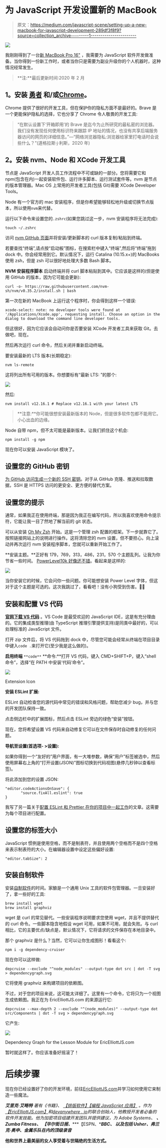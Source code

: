 # 为 JavaScript 开发设置新的 MacBook

> 原文：<https://medium.com/javascript-scene/setting-up-a-new-macbook-for-javascript-development-289df3f8f9?source=collection_archive---------1----------------------->

![](img/29f7d5ce802e5b4feb369598d782a9f9.png)

我刚刚得到了一台[新 MacBook Pro 16"](https://www.amazon.com/dp/B081FV1Y57/ref=as_li_ss_tl?ie=UTF8&linkCode=ll1&tag=eejs-20&linkId=55d1da17be5bdb492b47c87fcefbee4c&language=en_US) ，我需要为 JavaScript 软件开发做准备。当你得到一份新工作时，或者当你只是需要为副业升级你的个人机器时，这种情况经常发生。

> **注:**最后更新时间:2020 年 2 月

## **1。安装** [**勇者**](https://brave.com/) **和/或**[**Chrome**](https://www.google.com/chrome/)**。**

Chrome 提供了很好的开发工具，但在保护你的隐私方面不是最好的。Brave 是一个更能保护隐私的选择，它也分享了 Chrome 令人敬畏的开发工具:

> “在默认设置下‘开箱即用’的 Brave 是迄今为止所研究的最私密的浏览器。我们没有发现任何使用标识符来跟踪 IP 地址的情况，也没有共享后端服务器访问的网页的详细信息。”—“网络浏览器隐私:浏览器给家里打电话时会说些什么？”(道格拉斯·j·利斯，2020 年)

## **2。安装 nvm、Node 和 XCode 开发工具**

节点是 JavaScript 开发人员工作流程中不可或缺的一部分。您将需要它和 npm(包含在内)一起安装软件包、运行许多脚本、运行测试套件等。nvm 是节点的版本管理器。Mac OS 上常用的开发者工具(包括 Git)需要 XCode Developer Tools。

Node 有一个官方的 mac 安装程序，但是你希望能够轻松地升级或切换节点版本，所以使用`nvm`来代替。

运行以下命令来设置您的`.zshrc`(如果您跳过这一步，nvm 安装程序将无法完成):

```
touch ~/.zshrc
```

访问 [nvm GitHub 页面](https://github.com/nvm-sh/nvm#install--update-script)并将安装/更新脚本的 curl 版本复制/粘贴到终端。

若要查找“终端”,请点按“启动板”图标，在搜索栏中键入“终端”,然后将“终端”拖到 dock 中。你会经常用到它。默认情况下，运行 Catalina (10.15.x+)的 MacBooks 使用 zsh，但是 zsh 可以很好地处理大多数 Bash 脚本。

**NVM 安装程序脚本**
启动终端并将 curl 脚本粘贴到其中。它应该是这样的(但是使用 GitHub 的版本，因为它可能会更新):

```
curl -o- https://raw.githubusercontent.com/nvm-sh/nvm/v0.35.2/install.sh | bash
```

第一次在新的 MacBook 上运行这个程序时，你会得到这样一个错误:

```
xcode-select: note: no developer tools were found at '/Applications/Xcode.app', requesting install. Choose an option in the dialog to download the command line developer tools.
```

但这很好，因为它应该会自动问你是否要安装 XCode 开发者工具来获取 Git。去做吧，现在。

然后再次运行 curl 命令，然后关闭并重新启动终端。

要安装最新的 LTS 版本(长期稳定):

```
nvm ls-remote
```

这将列出所有可用的版本。你想要标有“最新 LTS: <name>”的那个:</name>

![](img/07ce5fccba309074dca85fd627a224ad.png)

然后:

```
nvm install v12.16.1 # Replace v12.16.1 with your latest LTS
```

> **注意:**你可能很想安装最新版本的 Node，但是很多软件包都不能用它。小心出血的边缘。

Node 自带 npm，但不太可能是最新版本。让我们抓住这个机会:

```
npm install -g npm
```

现在你可以安装 JavaScript 模块了。

## 设置您的 GitHub 密钥

[为 GitHub 访问生成一个新的 SSH 密钥](https://help.github.com/en/enterprise/2.18/user/github/authenticating-to-github/adding-a-new-ssh-key-to-your-github-account)。对于从 GitHub 克隆、推送和拉取数据，SSH 是 HTTPS 访问的更安全、更方便的替代方案。

## 设置您的提示

通常，如果我正在使用终端，那是因为我正在编写代码，所以我喜欢使用命令提示符，它能让我一目了然地了解当前的 git 状态。

可以从安装 [Oh My Zsh](https://github.com/ohmyzsh/ohmyzsh) 开始。这是一个管理 zsh 配置的框架。下一步就靠它了。按照链接网站上的说明进行操作。这将清除您的 nvm 设置，但不要担心。向上滚动并再次运行 nvm 安装程序脚本，您就可以重新开始工作了。

**安装主题。**正好有 179，769，313，486，231，570 个主题乱列。让我为你节省一些时间。 [PowerLevel10k 好像还不错](https://github.com/romkatv/powerlevel10k)。看起来是这样的:

![](img/6786bedff515b40e75a396fbc135dbb5.png)

当你安装它的时候，它会问你一些问题。你可能想安装 Power Level 字体，但这对于这个主题是可选的。这次我跳过了，看看吧！没有小狗受到伤害。🐶🎉

## 安装和配置 VS 代码

[**官网下载 VS 代码**](https://code.visualstudio.com/) 。VS Code 是最受欢迎的 JavaScript IDE，这是有充分理由的。它的集成类型推理(由 TypeScript 推理引擎提供支持)是同类中最好的，可以处理标准的 JavaScript 文件。

打开 zip 文件后，将 VS 代码拖到 dock 中，尽管您可能会经常从终端在项目目录中键入`code .`来打开它(至少我是这么做的)。

**启用终端** `**code**` **命令:**打开 VS 代码，键入 CMD+SHIFT+P，键入“shell 命令”，选择“在 PATH 中安装‘代码’命令”。

![](img/9d68d204a118f568abfb1a556da03e94.png)

Extension Icon

**安装 ESLint 扩展:**

ESLint 自动检查您的源代码中常见的错误和风格问题，帮助您减少 bug，并与您的开发团队保持一致。

点击侧边栏中的扩展图标，然后点击 ESLint 旁边的绿色“安装”按钮。

现在，您将希望设置 VS 代码来自动修复它可以在文件保存时自动修复的任何问题。

**导航至设置(首选项- >设置):**

如果你得到一个“友好的”用户界面，有一大堆参数，确保“用户”标签被选中，然后使用屏幕右上角的“打开设置(JSON)”图标切换到代码视图(悬停几秒钟以查看标签)。

将此添加到您的设置 JSON:

```
"editor.codeActionsOnSave": {
       "source.fixAll.eslint": true
}
```

我写了另一篇关于[配置 ESLint 和 Prettier 在你的项目中一起工作](/javascript-scene/streamline-code-reviews-with-eslint-prettier-6fb817a6b51d)的文章。这需要为每个项目进行配置。

## 设置您的标签大小

JavaScript 惯例是使用空格，而不是制表符，并且使用两个空格而不是四个空格来表示制表符的大小。在编辑器设置中设定这些偏好设置:

```
"editor.tabSize": 2
```

## 安装自制软件

安装[自制软件](https://brew.sh/)的时间。家酿是一个通用 Unix 工具的软件包管理器。一旦安装好了，拿一些好的工具:

```
brew install wget
brew install graphviz
```

wget 是 curl 的常见替代。一些安装程序说明要求您使用 wget，并且不提供替代的 curl 命令。一些脚本隐含地假设 wget 可用，如果不可用，就会失败。与 curl 相比，它的主要优点/缺点是，默认情况下，它将请求的文件保存在本地目录中。

那个 graphviz 是什么？当然，它可以让你生成图形！看看这个:

```
npm i -g dependency-cruiser
```

现在你可以这样做:

```
depcruise --exclude "^node_modules" --output-type dot src | dot -T svg > dependencygraph.svg
```

它将使用 graphviz 来构建项目的依赖图。

不过，对于您的项目来说，这可能太详细了。这里有一个命令，它将只为一个视图生成依赖图。我正在为 EricElliottJS.com 的来源运行它:

```
depcruise --max-depth 2 --exclude "^(node_modules)" --output-type dot src/Components | dot -T svg > dependencygraph.svg
```

它产生:

![](img/f8616fbd0b4a2b82c01a117b95dc7b53.png)

Dependency Graph for the Lesson Module for EricElliottJS.com

暂时就这样了。你应该准备好摇滚了！

# 后续步骤

现在你已经设置好了你的开发环境，前往[EricElliottJS.com](https://ericelliottjs.com)并学习如何使用它来制造一些魔法。

***艾里克·艾略特*** *著有《书籍》、* [*【排版软件】*](https://leanpub.com/composingsoftware)*[*【编程 JavaScript 应用】*](http://pjabook.com/) *。作为*[*【EricElliottJS.com】*](https://ericelliottjs.com/)*和*[*devanywhere . io*](https://devanywhere.io/)*的联合创始人，他教授开发者必备的软件开发技能。他为加密项目组建开发团队并提供建议，为 Adobe Systems、* ***、Zumba Fitness、*** ***【华尔街日报、*******【ESPN、*******BBC、*** *以及包括* ***Usher、弗兰克·奥申、金属乐队在内的顶级录音******

**他和世界上最美丽的女人享受着与世隔绝的生活方式。**